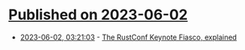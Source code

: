 # [Published on 2023-06-02](index.md)

* [2023-06-02, 03:21:03](https://lobste.rs/s/yixo3w/rustconf_keynote_fiasco_explained) - [The RustConf Keynote Fiasco, explained](https://fasterthanli.me/articles/the-rustconf-keynote-fiasco-explained)
